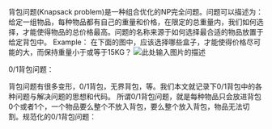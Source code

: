 ﻿背包问题(Knapsack problem)是一种组合优化的NP完全问题。问题可以描述为：给定一组物品，每种物品都有自己的重量和价格，在限定的总重量内，我们如何选择，才能使得物品的总价格最高。问题的名称来源于如何选择最合适的物品放置于给定背包中。
        Example：
        在下面的图中，应该选择哪些盒子，才能使得价格尽可能的大，而保持重量小于或等于15KG？
![此处输入图片的描述][1]


  [1]: http://img.blog.csdn.net/20131226101308468?watermark/2/text/aHR0cDovL2Jsb2cuY3Nkbi5uZXQvbTY4MzAwOTg=/font/5a6L5L2T/fontsize/400/fill/I0JBQkFCMA==/dissolve/70/gravity/SouthEast
0/1背包问题：
 
背包问题有很多变形，0/1背包，无界背包，等。我们本文就记录下0/1背包中的各种问题与解决问题的思想和代码。
所谓0/1背包问题，就是每种物品只会放进背包0个或者1个，一个物品要么整个不放入背包，要么整个放入背包，物品无法切割。规范化的0/1背包问题：
  